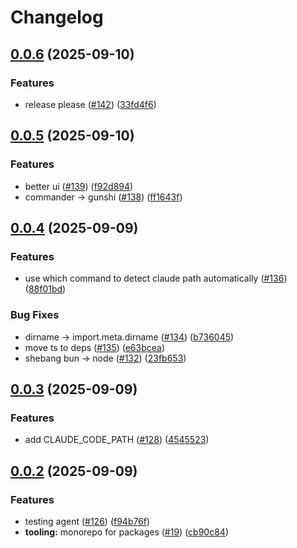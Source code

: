 # Changelog

## [0.0.6](https://github.com/StackOneHQ/mcp-connectors/compare/mcp-test-v0.0.5...mcp-test-v0.0.6) (2025-09-10)


### Features

* release please ([#142](https://github.com/StackOneHQ/mcp-connectors/issues/142)) ([33fd4f6](https://github.com/StackOneHQ/mcp-connectors/commit/33fd4f6b8b74c5216c1740f4cdb9854b48673609))

## [0.0.5](https://github.com/StackOneHQ/mcp-connectors/compare/mcp-test-v0.0.4...mcp-test-v0.0.5) (2025-09-10)


### Features

* better ui ([#139](https://github.com/StackOneHQ/mcp-connectors/issues/139)) ([f92d894](https://github.com/StackOneHQ/mcp-connectors/commit/f92d894f64484b419f9ddaf0713fef51552929c1))
* commander -&gt; gunshi ([#138](https://github.com/StackOneHQ/mcp-connectors/issues/138)) ([ff1643f](https://github.com/StackOneHQ/mcp-connectors/commit/ff1643f592a31a772f4d4dc989c3be3aa92949f8))

## [0.0.4](https://github.com/StackOneHQ/mcp-connectors/compare/mcp-test-v0.0.3...mcp-test-v0.0.4) (2025-09-09)


### Features

* use which command to detect claude path automatically ([#136](https://github.com/StackOneHQ/mcp-connectors/issues/136)) ([88f01bd](https://github.com/StackOneHQ/mcp-connectors/commit/88f01bd0bef870383e303befafc55c9f2fe2eea9))


### Bug Fixes

* dirname -&gt; import.meta.dirname ([#134](https://github.com/StackOneHQ/mcp-connectors/issues/134)) ([b736045](https://github.com/StackOneHQ/mcp-connectors/commit/b7360456d8e2ec1b8cba81b72622d5daa61d5ac9))
* move ts to deps ([#135](https://github.com/StackOneHQ/mcp-connectors/issues/135)) ([e63bcea](https://github.com/StackOneHQ/mcp-connectors/commit/e63bcea92579e982f0df72a83fcd6ba12b990907))
* shebang  bun -&gt; node ([#132](https://github.com/StackOneHQ/mcp-connectors/issues/132)) ([23fb653](https://github.com/StackOneHQ/mcp-connectors/commit/23fb653193d59581876497bb6abfcbea0e9d7292))

## [0.0.3](https://github.com/StackOneHQ/mcp-connectors/compare/mcp-test-v0.0.2...mcp-test-v0.0.3) (2025-09-09)


### Features

* add CLAUDE_CODE_PATH ([#128](https://github.com/StackOneHQ/mcp-connectors/issues/128)) ([4545523](https://github.com/StackOneHQ/mcp-connectors/commit/4545523c57210f3470ab0b9568a13a706059cf10))

## [0.0.2](https://github.com/StackOneHQ/mcp-connectors/compare/testing-agent-v0.0.1...testing-agent-v0.0.2) (2025-09-09)


### Features

* testing agent ([#126](https://github.com/StackOneHQ/mcp-connectors/issues/126)) ([f94b76f](https://github.com/StackOneHQ/mcp-connectors/commit/f94b76f0ad8626db9e9de15c5cf63d4c923f3542))
* **tooling:** monorepo for packages ([#19](https://github.com/StackOneHQ/mcp-connectors/issues/19)) ([cb90c84](https://github.com/StackOneHQ/mcp-connectors/commit/cb90c84165aaa41b038d846eb72f5969e470428c))
